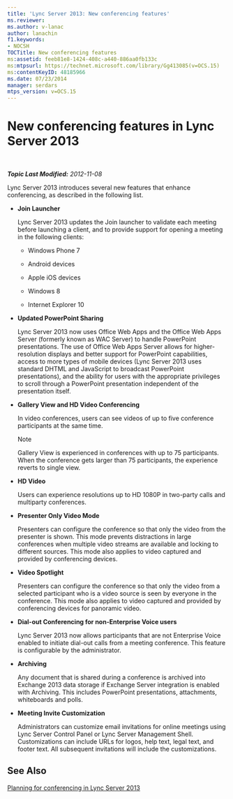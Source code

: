 ```yaml
---
title: 'Lync Server 2013: New conferencing features'
ms.reviewer: 
ms.author: v-lanac
author: lanachin
f1.keywords:
- NOCSH
TOCTitle: New conferencing features
ms:assetid: feeb81e8-1424-408c-a440-886aa0fb133c
ms:mtpsurl: https://technet.microsoft.com/library/Gg413085(v=OCS.15)
ms:contentKeyID: 48185966
ms.date: 07/23/2014
manager: serdars
mtps_version: v=OCS.15
---
```


<div data-xmlns="http://www.w3.org/1999/xhtml">

<div class="topic" data-xmlns="http://www.w3.org/1999/xhtml" data-msxsl="urn:schemas-microsoft-com:xslt" data-cs="http://msdn.microsoft.com/en-us/">

<div data-asp="http://msdn2.microsoft.com/asp">

# New conferencing features in Lync Server 2013

</div>

<div id="mainSection">

<div id="mainBody">

<span> </span>

_**Topic Last Modified:** 2012-11-08_

Lync Server 2013 introduces several new features that enhance conferencing, as described in the following list.

  - **Join Launcher**
    
    Lync Server 2013 updates the Join launcher to validate each meeting before launching a client, and to provide support for opening a meeting in the following clients:
    
      - Windows Phone 7
    
      - Android devices
    
      - Apple iOS devices
    
      - Windows 8
    
      - Internet Explorer 10

  - **Updated PowerPoint Sharing**
    
    Lync Server 2013 now uses Office Web Apps and the Office Web Apps Server (formerly known as WAC Server) to handle PowerPoint presentations. The use of Office Web Apps Server allows for higher-resolution displays and better support for PowerPoint capabilities, access to more types of mobile devices (Lync Server 2013 uses standard DHTML and JavaScript to broadcast PowerPoint presentations), and the ability for users with the appropriate privileges to scroll through a PowerPoint presentation independent of the presentation itself.

  - **Gallery View and HD Video Conferencing**
    
    In video conferences, users can see videos of up to five conference participants at the same time.
    
    <div>
    

    > [!NOTE]  
    > Gallery View is experienced in conferences with up to 75 participants. When the conference gets larger than 75 participants, the experience reverts to single view.

    
    </div>

  - **HD Video**
    
    Users can experience resolutions up to HD 1080P in two-party calls and multiparty conferences.

  - **Presenter Only Video Mode**
    
    Presenters can configure the conference so that only the video from the presenter is shown. This mode prevents distractions in large conferences when multiple video streams are available and locking to different sources. This mode also applies to video captured and provided by conferencing devices.

  - **Video Spotlight**
    
    Presenters can configure the conference so that only the video from a selected participant who is a video source is seen by everyone in the conference. This mode also applies to video captured and provided by conferencing devices for panoramic video.

  - **Dial-out Conferencing for non-Enterprise Voice users**
    
    Lync Server 2013 now allows participants that are not Enterprise Voice enabled to initiate dial-out calls from a meeting conference. This feature is configurable by the administrator.

  - **Archiving**
    
    Any document that is shared during a conference is archived into Exchange 2013 data storage if Exchange Server integration is enabled with Archiving. This includes PowerPoint presentations, attachments, whiteboards and polls.

  - **Meeting Invite Customization**
    
    Administrators can customize email invitations for online meetings using Lync Server Control Panel or Lync Server Management Shell. Customizations can include URLs for logos, help text, legal text, and footer text. All subsequent invitations will include the customizations.

<div>

## See Also


[Planning for conferencing in Lync Server 2013](lync-server-2013-planning-for-conferencing.md)  
  

</div>

</div>

<span> </span>

</div>

</div>

</div>

